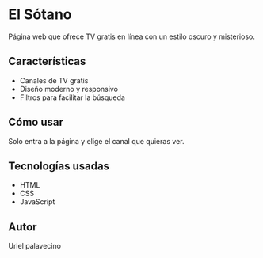 # El Sótano

Página web que ofrece TV gratis en línea con un estilo oscuro y misterioso.

## Características

- Canales de TV gratis
- Diseño moderno y responsivo
- Filtros para facilitar la búsqueda

## Cómo usar

Solo entra a la página y elige el canal que quieras ver.

## Tecnologías usadas

- HTML
- CSS
- JavaScript

## Autor

Uriel palavecino

